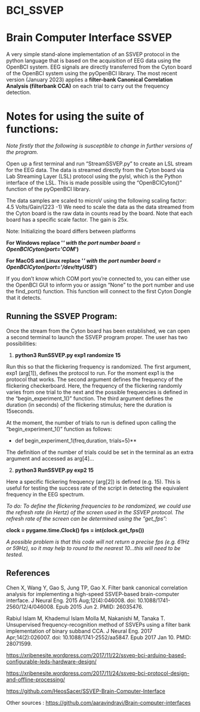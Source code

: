# BCI_SSVEP
# Brain Computer Interface SSVEP

A very simple stand-alone implementation of an SSVEP protocol in the python language that is based on the acquisition of EEG data using the OpenBCI system. 
EEG signals are directly transferred from the Cyton board of the OpenBCI system using the pyOpenBCI library. 
The most recent version (January 2023) applies a **filter-bank Canonical Correlation Analysis (filterbank CCA)** on each trial to carry out the frequency detection. 

# Notes for using the suite of functions:

*Note firstly that the following is susceptible to change in further versions of the program.*

Open up a first terminal and run “StreamSSVEP.py” to create an LSL stream for the EEG data. 
The data is streamed directly from the Cyton board via Lab Streaming Layer (LSL) protocol using the pylsl, which is the Python interface of the LSL. This is made possible using the “OpenBCICyton()” function of the pyOpenBCI library. 

The data samples are scaled to microV using the following scaling factor:  4.5 Volts/Gain/(223 -1)
We need to scale the data as the data streamed from the Cyton board is the raw data in counts read by the board. 
Note that each board has a specific scale factor. The gain is 25x.

Note: Initializing the board differs between platforms

**For Windows replace '*' with the port number
board = OpenBCICyton(port='COM*')**

**For MacOS and Linux replace '*' with the port number
board = OpenBCICyton(port='/dev/ttyUSB*')**

If you don’t know which COM port you’re connected to, you can either use the OpenBCI GUI to inform you or assign “None” to the port number 
and use the find_port() function. This function will connect to the first Cyton Dongle that it detects. 

## Running the SSVEP Program:

Once the stream from the Cyton board has been established, we can open a second terminal to launch the SSVEP program proper.
The user has two possibilities:

1.  **python3 RunSSVEP.py exp1 randomize 15** 

Run this so that the flickering frequency is randomized. 
The first argument, exp1 (arg[1]), defines the protocol to run. For the moment exp1 is the protocol that works.
The second argument defines the frequency of the flickering checkerboard. Here, the frequency of the flickering randomly varies from one trial to the next and the possible frequencies is defined in the “begin_experiment_1()” function. 
The third argument defines the duration (in seconds) of the flickering stimulus; here the duration is 15seconds. 

At the moment, the number of trials to run is defined upon calling the “begin_experiment_1()” function as follows:

- def begin_experiment_1(freq,duration, trials=5)**

The definition of the number of trials could be set in the terminal as an extra argument and accessed as arg[4]…

2. **python3 RunSSVEP.py exp2 15**

Here a specific flickering frequency (arg[2]) is defined (e.g. 15). 
This is useful for testing the success rate of the script in detecting the equivalent frequency in the EEG spectrum. 


*To do: To define the flickering frequencies to be randomized, we could use the refresh rate (in Hertz) of the screen used in the SSVEP protocol.* 
*The refresh rate of the screen can be determined using the “get_fps”:*

**clock = pygame.time.Clock()
fps = int(clock.get_fps())**

*A possible problem is that this code will not return a precise fps (e.g. 61Hz or 59Hz), so it may help to round to the nearest 10…this will need to be tested.* 

## References


Chen X, Wang Y, Gao S, Jung TP, Gao X. Filter bank canonical correlation analysis for implementing a high-speed SSVEP-based brain-computer interface. J Neural Eng. 2015 Aug;12(4):046008. doi: 10.1088/1741-2560/12/4/046008. Epub 2015 Jun 2. PMID: 26035476.

Rabiul Islam M, Khademul Islam Molla M, Nakanishi M, Tanaka T. Unsupervised frequency-recognition method of SSVEPs using a filter bank implementation of binary subband CCA. J Neural Eng. 2017 Apr;14(2):026007. doi: 10.1088/1741-2552/aa5847. Epub 2017 Jan 10. PMID: 28071599.

https://xribenesite.wordpress.com/2017/11/22/ssvep-bci-arduino-based-configurable-leds-hardware-design/

https://xribenesite.wordpress.com/2017/11/24/ssvep-bci-protocol-design-and-offline-processing/

https://github.com/HeosSacer/SSVEP-Brain-Computer-Interface

Other sources :
https://github.com/aaravindravi/Brain-computer-interfaces

















